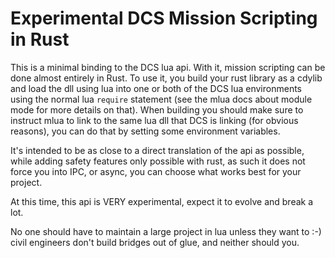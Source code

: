 # Experimental DCS Mission Scripting in Rust

This is a minimal binding to the DCS lua api. With it, mission scripting can be done almost entirely in Rust. To use it, you build your rust library as a cdylib and load the dll using lua into one or both of the DCS lua environments using the normal lua `require` statement (see the mlua docs about module mode for more details on that). When building you should make sure to instruct mlua to link to the same lua dll that DCS is linking (for obvious reasons), you can do that by setting some environment variables.

It's intended to be as close to a direct translation of the api as possible, while adding safety features only possible with rust, as such it does not force you into IPC, or async, you can choose what works best for your project.

At this time, this api is VERY experimental, expect it to evolve and break a lot.

No one should have to maintain a large project in lua unless they want to :-) civil engineers don't build bridges out of glue, and neither should you.
